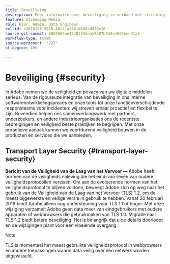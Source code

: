 ```yaml
---
title: Beveiliging
description: Meer informatie over beveiliging in verband met streaming media services
feature: Streaming Media
role: User, Admin, Data Engineer
exl-id: a301612f-5019-40c3-af40-d608cd320e16
source-git-commit: 0083869ae4248134dea18a87b9d4ce563eeed1a4
workflow-type: tm+mt
source-wordcount: '227'
ht-degree: 49%

---
```


# Beveiliging {#security}

In Adobe nemen we de veiligheid en privacy van uw digitale middelen serieus. Van de rigoureuze integratie van beveiliging in ons interne softwareontwikkelingsproces en onze tools tot onze functieoverschrijdende responsteams voor incidenten: wij streven ernaar proactief en flexibel te zijn. Bovendien helpen ons samenwerkingswerk met partners, onderzoekers, en andere industrieorganisaties ons de recentste bedreigingen en veiligheid beste praktijken te begrijpen. Met onze proactieve aanpak kunnen we voortdurend veiligheid bouwen in de producten en services die we aanbieden.


## Transport Layer Security {#transport-layer-security}

**Bericht van de Veiligheid van de Laag van het Vervoer —** Adobe heeft normen van de veiligheids naleving die het eind-van-leven van oudere veiligheidsprotocollen vereisen. Om aan de evoluerende normen van het veiligheidsprotocol te blijven voldoen, beweegt Adobe zich op weg naar het gebruik van de Veiligheid van de Laag van het Vervoer (TLS) 1.2, om de meest bijgewerkte en veilige versie in gebruik te hebben. Vanaf 20 februari 2019 biedt Adobe alleen nog ondersteuning voor TLS 1.1 of hoger. Met deze wijziging verzamelt Adobe geen data meer van eindgebruikers met oudere apparaten of webbrowsers die gebruikmaken van TLS 1.0. Migratie naar TLS 1.2 biedt betere beveiliging. Het is belangrijk dat u de details doorloopt en de wijzigingen plant voor een vloeiende overgang.

>[!NOTE]
>
>TLS is momenteel het meest gebruikte veiligheidsprotocol in webbrowsers en andere toepassingen waarin data veilig over een netwerk worden uitgewisseld.
